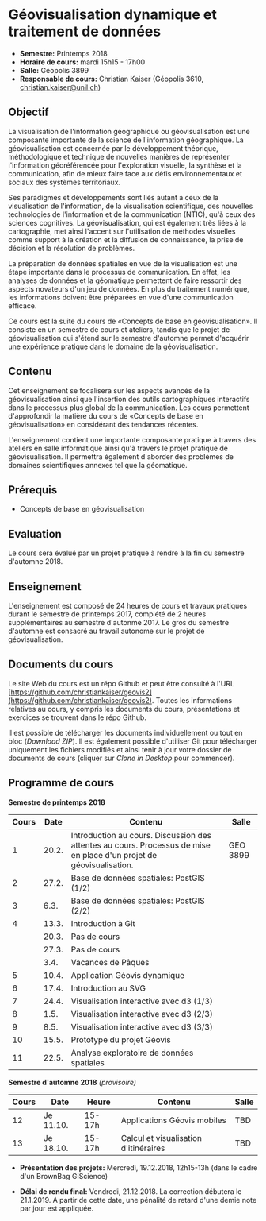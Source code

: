 # Géovisualisation dynamique et traitement de données


- __Semestre:__ Printemps 2018
- __Horaire de cours:__ mardi 15h15 - 17h00
- __Salle:__ Géopolis 3899
- __Responsable de cours:__ Christian Kaiser (Géopolis 3610, [christian.kaiser@unil.ch](mailto:christian.kaiser@unil.ch))


## **Objectif**

La visualisation de l'information géographique ou géovisualisation est une composante importante de la science de l'information géographique. La géovisualisation est concernée par le développement théorique, méthodologique et technique de nouvelles manières de représenter l'information géoréférencée pour l'exploration visuelle, la synthèse et la communication, afin de mieux faire face aux défis environnementaux et sociaux des systèmes territoriaux.

Ses paradigmes et développements sont liés autant à ceux de la visualisation de l'information, de la visualisation scientifique, des nouvelles technologies de l'information et de la communication (NTIC), qu'à ceux des sciences cognitives. La géovisualisation, qui est également très liées à la cartographie, met ainsi l'accent sur l'utilisation de méthodes visuelles comme support à la création et la diffusion de connaissance, la prise de décision et la résolution de problèmes.

La préparation de données spatiales en vue de la visualisation est une étape importante dans le processus de communication. En effet, les analyses de données et la géomatique permettent de faire ressortir des aspects novateurs d'un jeu de données. En plus du traitement numérique, les informations doivent être préparées en vue d'une communication efficace.

Ce cours est la suite du cours de «Concepts de base en géovisualisation». Il consiste en un semestre de cours et ateliers, tandis que le projet de géovisualisation qui s'étend sur le semestre d'automne permet d'acquérir une expérience pratique dans le domaine de la géovisualisation.


## **Contenu**

Cet enseignement se focalisera sur les aspects avancés de la géovisualisation ainsi que l'insertion des outils cartographiques interactifs dans le processus plus global de la communication. Les cours permettent d'approfondir la matière du cours de «Concepts de base en géovisualisation» en considérant des tendances récentes.

L'enseignement contient une importante composante pratique à travers des ateliers en salle informatique ainsi qu'à travers le projet pratique de géovisualisation. Il permettra également d'aborder des problèmes de domaines scientifiques annexes tel que la géomatique.


## **Prérequis**

- Concepts de base en géovisualisation


## **Evaluation**

Le cours sera évalué par un projet pratique à rendre à la fin du semestre d'automne 2018.


## **Enseignement**

L'enseignement est composé de 24 heures de cours et travaux pratiques durant le semestre de printemps 2017, complété de 2 heures supplémentaires au semestre d'autonme 2017. Le gros du semestre d'automne est consacré au travail autonome sur le projet de géovisualisation.


## Documents du cours

Le site Web du cours est un répo Github et peut être consulté à l'URL [https://github.com/christiankaiser/geovis2](https://github.com/christiankaiser/geovis2). Toutes les informations relatives au cours, y compris les documents du cours, présentations et exercices se trouvent dans le répo Github.

Il est possible de télécharger les documents individuellement ou tout en bloc (*Download ZIP*). ll est également possible d'utiliser Git pour télécharger uniquement les fichiers modifiés et ainsi tenir à jour votre dossier de documents de cours (cliquer sur *Clone in Desktop* pour commencer).


## Programme de cours

**Semestre de printemps 2018**

| Cours | Date  | Contenu                                  | Salle |
| ----- | ----- | ---------------------------------------- | ----- |
| 1     | 20.2. | Introduction au cours. Discussion des attentes au cours. Processus de mise en place d'un projet de géovisualisation. | GEO 3899 |
| 2     | 27.2. | Base de données spatiales: PostGIS (1/2) |
| 3     | 6.3.  | Base de données spatiales: PostGIS (2/2) |
| 4     | 13.3. | Introduction à Git                       |
|       | 20.3. | Pas de cours                             |
|       | 27.3. | Pas de cours                             |
|       | 3.4.  | Vacances de Pâques                       |
| 5     | 10.4. | Application Géovis dynamique             |
| 6     | 17.4. | Introduction au SVG                      |
| 7     | 24.4. | Visualisation interactive avec d3 (1/3)  |
| 8     | 1.5.  | Visualisation interactive avec d3 (2/3)  |
| 9     | 8.5.  | Visualisation interactive avec d3 (3/3)  |
| 10    | 15.5. | Prototype du projet Géovis               |
| 11    | 22.5. | Analyse exploratoire de données spatiales |


**Semestre d'automne 2018** *(provisoire)*

| Cours | Date      | Heure  | Contenu                                  | Salle |
| ----- | --------- | ------ | ---------------------------------------- | ----- |
| 12    | Je 11.10. | 15-17h | Applications Géovis mobiles              | TBD   |
| 13    | Je 18.10. | 15-17h | Calcul et visualisation d'itinéraires    | TBD   |




- **Présentation des projets:**
  Mercredi, 19.12.2018, 12h15-13h (dans le cadre d'un BrownBag GIScience)

- **Délai de rendu final:**
  Vendredi, 21.12.2018. La correction débutera le 21.1.2019. À partir de cette date, une pénalité de retard d'une demie note par jour est appliquée.



